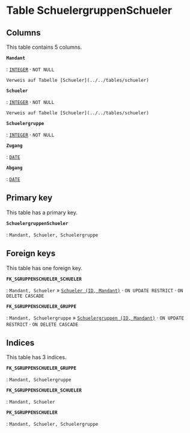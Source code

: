 # Table **SchuelergruppenSchueler**

## Columns

This table contains 5 columns.

**`Mandant`**

:   [`INTEGER`](https://firebirdsql.org/file/documentation/html/en/refdocs/fblangref40/firebird-40-language-reference.html#fblangref40-datatypes-inttypes) · `NOT NULL`

    Verweis auf Tabelle [Schueler](../../tables/schueler)

**`Schueler`**

:   [`INTEGER`](https://firebirdsql.org/file/documentation/html/en/refdocs/fblangref40/firebird-40-language-reference.html#fblangref40-datatypes-inttypes) · `NOT NULL`

    Verweis auf Tabelle [Schueler](../../tables/schueler)

**`Schuelergruppe`**

:   [`INTEGER`](https://firebirdsql.org/file/documentation/html/en/refdocs/fblangref40/firebird-40-language-reference.html#fblangref40-datatypes-inttypes) · `NOT NULL`

**`Zugang`**

:   [`DATE`](https://firebirdsql.org/file/documentation/html/en/refdocs/fblangref40/firebird-40-language-reference.html#fblangref40-datatypes-datetime)

**`Abgang`**

:   [`DATE`](https://firebirdsql.org/file/documentation/html/en/refdocs/fblangref40/firebird-40-language-reference.html#fblangref40-datatypes-datetime)

## Primary key

This table has a primary key.

**`SchuelergruppenSchueler`**

:   `Mandant, Schueler, Schuelergruppe`

## Foreign keys

This table has one foreign key.

**`FK_SGRUPPENSCHUELER_SCHUELER`**

:   `Mandant, Schueler` » [`Schueler (ID, Mandant)`](../../tables/schueler) · `ON UPDATE RESTRICT` · `ON DELETE CASCADE`

**`FK_SGRUPPENSCHUELER_GRUPPE`**

:   `Mandant, Schuelergruppe` » [`Schuelergruppen (ID, Mandant)`](../../tables/schuelergruppen) · `ON UPDATE RESTRICT` · `ON DELETE CASCADE`

## Indices

This table has 3 indices.

**`FK_SGRUPPENSCHUELER_GRUPPE`**

:   `Mandant, Schuelergruppe`

**`FK_SGRUPPENSCHUELER_SCHUELER`**

:   `Mandant, Schueler`

**`PK_SGRUPPENSCHUELER`**

:   `Mandant, Schueler, Schuelergruppe`
